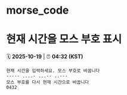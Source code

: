 # morse_code
# 현재 시간을 모스 부호 표시
<!-- MORSE_TIME_START -->
🗓️ **2025-10-19** | ⏰ **04:32 (KST)**

```
현재 시간을 입력하세요. 모스 부호로 바꿉니다
----- ....- ...-- ..---
모스 부호를 다시 현재 시간으로 바꿉니다
0432
```
<!-- MORSE_TIME_END -->
